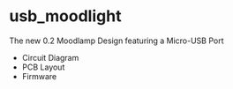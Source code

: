 usb_moodlight
=============

The new 0.2 Moodlamp Design featuring a Micro-USB Port

* Circuit Diagram
* PCB Layout
* Firmware
